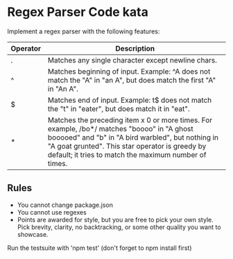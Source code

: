 # Regex Parser Code kata

Implement a regex parser with the following features:

 Operator | Description
 ---------| -----------
  . | Matches any single character except newline chars.
  ^ | Matches beginning of input. Example: ^A does not match the "A" in "an A", but does match the first "A" in "An A".
  $ | Matches end of input. Example: t$ does not match the "t" in "eater", but does match it in "eat".
  * | Matches the preceding item x 0 or more times. For example, /bo*/ matches "boooo" in "A ghost booooed" and "b" in "A bird warbled", but nothing in "A goat grunted". This star operator is greedy by default; it tries to match the maximum number of times.

## Rules
 * You cannot change package.json
 * You cannot use regexes
 * Points are awarded for style, but you are free to pick your own style. Pick brevity, clarity, no backtracking, or some other quality you want to showcase. 

Run the testsuite with 'npm test' (don't forget to npm install first)
